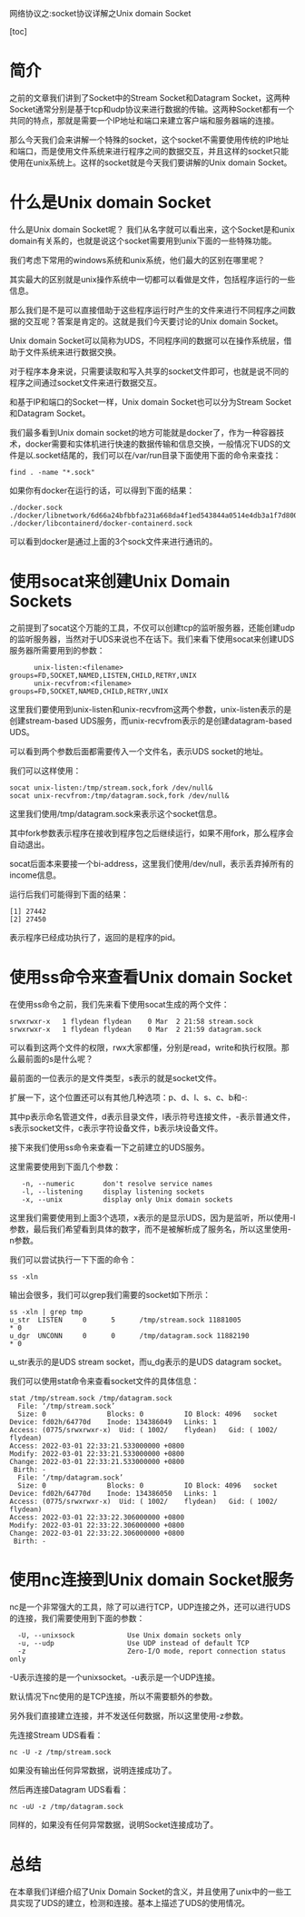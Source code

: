 网络协议之:socket协议详解之Unix domain Socket

[toc]

# 简介

之前的文章我们讲到了Socket中的Stream Socket和Datagram Socket，这两种Socket通常分别是基于tcp和udp协议来进行数据的传输。这两种Socket都有一个共同的特点，那就是需要一个IP地址和端口来建立客户端和服务器端的连接。

那么今天我们会来讲解一个特殊的socket，这个socket不需要使用传统的IP地址和端口，而是使用文件系统来进行程序之间的数据交互，并且这样的socket只能使用在unix系统上。这样的socket就是今天我们要讲解的Unix domain Socket。

# 什么是Unix domain Socket

什么是Unix domain Socket呢？ 我们从名字就可以看出来，这个Socket是和unix domain有关系的，也就是说这个socket需要用到unix下面的一些特殊功能。

我们考虑下常用的windows系统和unix系统，他们最大的区别在哪里呢？

其实最大的区别就是unix操作系统中一切都可以看做是文件，包括程序运行的一些信息。

那么我们是不是可以直接借助于这些程序运行时产生的文件来进行不同程序之间数据的交互呢？答案是肯定的。这就是我们今天要讨论的Unix domain Socket。

Unix domain Socket可以简称为UDS，不同程序间的数据可以在操作系统层，借助于文件系统来进行数据交换。

对于程序本身来说，只需要读取和写入共享的socket文件即可，也就是说不同的程序之间通过socket文件来进行数据交互。

和基于IP和端口的Socket一样，Unix domain Socket也可以分为Stream Socket和Datagram Socket。

我们最多看到Unix domain socket的地方可能就是docker了，作为一种容器技术，docker需要和实体机进行快速的数据传输和信息交换，一般情况下UDS的文件是以.socket结尾的，我们可以在/var/run目录下面使用下面的命令来查找：

```
find . -name "*.sock"
```

如果你有docker在运行的话，可以得到下面的结果：

```
./docker.sock
./docker/libnetwork/6d66a24bfbbfa231a668da4f1ed543844a0514e4db3a1f7d8001a04a817b91fb.sock
./docker/libcontainerd/docker-containerd.sock
```

可以看到docker是通过上面的3个sock文件来进行通讯的。

# 使用socat来创建Unix Domain Sockets

之前提到了socat这个万能的工具，不仅可以创建tcp的监听服务器，还能创建udp的监听服务器，当然对于UDS来说也不在话下。我们来看下使用socat来创建UDS服务器所需要用到的参数：

```
      unix-listen:<filename>    groups=FD,SOCKET,NAMED,LISTEN,CHILD,RETRY,UNIX
      unix-recvfrom:<filename>  groups=FD,SOCKET,NAMED,CHILD,RETRY,UNIX
```

这里我们要使用到unix-listen和unix-recvfrom这两个参数，unix-listen表示的是创建stream-based UDS服务，而unix-recvfrom表示的是创建datagram-based UDS。

可以看到两个参数后面都需要传入一个文件名，表示UDS socket的地址。

我们可以这样使用：

```
socat unix-listen:/tmp/stream.sock,fork /dev/null&
socat unix-recvfrom:/tmp/datagram.sock,fork /dev/null&
```

这里我们使用/tmp/datagram.sock来表示这个socket信息。

其中fork参数表示程序在接收到程序包之后继续运行，如果不用fork，那么程序会自动退出。

socat后面本来要接一个bi-address，这里我们使用/dev/null，表示丢弃掉所有的income信息。

运行后我们可能得到下面的结果：

```
[1] 27442
[2] 27450
```

表示程序已经成功执行了，返回的是程序的pid。

# 使用ss命令来查看Unix domain Socket

在使用ss命令之前，我们先来看下使用socat生成的两个文件：

```
srwxrwxr-x   1 flydean flydean    0 Mar  2 21:58 stream.sock
srwxrwxr-x   1 flydean flydean    0 Mar  2 21:59 datagram.sock
```

可以看到这两个文件的权限，rwx大家都懂，分别是read，write和执行权限。那么最前面的s是什么呢？

最前面的一位表示的是文件类型，s表示的就是socket文件。

扩展一下，这个位置还可以有其他几种选项：p、d、l、s、c、b和-:

其中p表示命名管道文件，d表示目录文件，l表示符号连接文件，-表示普通文件，s表示socket文件，c表示字符设备文件，b表示块设备文件。

接下来我们使用ss命令来查看一下之前建立的UDS服务。

这里需要使用到下面几个参数：

```
   -n, --numeric       don't resolve service names
   -l, --listening     display listening sockets
   -x, --unix          display only Unix domain sockets
```

这里我们需要使用到上面3个选项，x表示的是显示UDS，因为是监听，所以使用-l参数，最后我们希望看到具体的数字，而不是被解析成了服务名，所以这里使用-n参数。

我们可以尝试执行一下下面的命令：

```
ss -xln
```

输出会很多，我们可以grep我们需要的socket如下所示：

```
ss -xln | grep tmp
u_str  LISTEN     0      5      /tmp/stream.sock 11881005              * 0                  
u_dgr  UNCONN     0      0      /tmp/datagram.sock 11882190              * 0  
```

u_str表示的是UDS stream socket，而u_dg表示的是UDS datagram socket。

我们可以使用stat命令来查看socket文件的具体信息：

```
stat /tmp/stream.sock /tmp/datagram.sock
  File: ‘/tmp/stream.sock’
  Size: 0               Blocks: 0          IO Block: 4096   socket
Device: fd02h/64770d    Inode: 134386049   Links: 1
Access: (0775/srwxrwxr-x)  Uid: ( 1002/    flydean)   Gid: ( 1002/    flydean)
Access: 2022-03-01 22:33:21.533000000 +0800
Modify: 2022-03-01 22:33:21.533000000 +0800
Change: 2022-03-01 22:33:21.533000000 +0800
 Birth: -
  File: ‘/tmp/datagram.sock’
  Size: 0               Blocks: 0          IO Block: 4096   socket
Device: fd02h/64770d    Inode: 134386050   Links: 1
Access: (0775/srwxrwxr-x)  Uid: ( 1002/    flydean)   Gid: ( 1002/    flydean)
Access: 2022-03-01 22:33:22.306000000 +0800
Modify: 2022-03-01 22:33:22.306000000 +0800
Change: 2022-03-01 22:33:22.306000000 +0800
 Birth: -
```

# 使用nc连接到Unix domain Socket服务

nc是一个非常强大的工具，除了可以进行TCP，UDP连接之外，还可以进行UDS的连接，我们需要使用到下面的参数：

```
  -U, --unixsock             Use Unix domain sockets only
  -u, --udp                  Use UDP instead of default TCP
  -z                         Zero-I/O mode, report connection status only
```

-U表示连接的是一个unixsocket。-u表示是一个UDP连接。

默认情况下nc使用的是TCP连接，所以不需要额外的参数。

另外我们直接建立连接，并不发送任何数据，所以这里使用-z参数。

先连接Stream UDS看看：

```
nc -U -z /tmp/stream.sock
```

如果没有输出任何异常数据，说明连接成功了。

然后再连接Datagram UDS看看：

```
nc -uU -z /tmp/datagram.sock
```

同样的，如果没有任何异常数据，说明Socket连接成功了。

# 总结

在本章我们详细介绍了Unix Domain Socket的含义，并且使用了unix中的一些工具实现了UDS的建立，检测和连接。基本上描述了UDS的使用情况。










